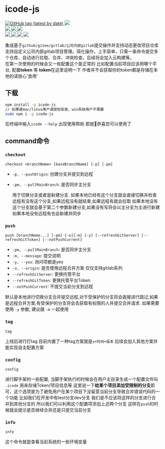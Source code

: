 # icode-js

<p>
  <a  target="_blank" href="https://github.com/wandou-cc/icode-js">
    <img alt="GitHub tag (latest by date)" src="https://img.shields.io/github/v/tag/wandou-cc/icode-js">
  </a>
  <a  target="_blank" href="https://github.com/wandou-cc/icode-js">
      <img src="https://img.shields.io/github/stars/wandou-cc/icode-js?style=flat-square"/>
  </a>
  <br >
  <a  target="_blank" href="https://github.com/wandou-cc/icode-js">
    <img src="https://hits.b3log.org/wandou-cc/icode-js.svg">
  </a>
  <a  target="_blank" href="https://github.com/wandou-cc/icode-js">
    <img src="https://img.shields.io/github/commit-activity/y/wandou-cc/icode-js?style=flat-square"/>
  </a>
  <a  target="_blank" href="https://github.com/wandou-cc/icode-js">
     <img src="https://img.shields.io/github/last-commit/wandou-cc/icode-js?style=flat-square"/>
  </a>
  <br>
  <a  target="_blank" href="https://github.com/wandou-cc/icode-js/issues">
    <img src="https://img.shields.io/github/issues/wandou-cc/icode-js?style=flat-square"/>
  </a>
  <a  target="_blank" href="https://github.com/wandou-cc/icode-js/issues?q=is%3Aissue+is%3Aclosed">
      <img src="https://img.shields.io/github/issues-closed/wandou-cc/icode-js?style=flat-square"/>
  </a>
  <a  target="_blank" href="https://github.com/wandou-cc/icode-js/pulls">
      <img src="https://img.shields.io/github/issues-pr/wandou-cc/icode-js?style=flat-square"/>
  </a>
  <a  target="_blank" href="https://github.com/wandou-cc/icode-js">
    <img src="https://img.shields.io/github/watchers/wandou-cc/icode-js?style=flat-square"/>
  </a>
</p>

集成基于`github/gitee/gitlab/公司内部gitlab`提交操作并支持动态更改项目仓库 支持自定义公司内部gitlab项目管理。简化操作，上手简单，只需一条命令提交多个仓库，自动进行拉取、合并、冲突检查。后续将会加入云构建等。  
在第一次使用的时候会又一些配置这个是正常的 比如配置当前项目应该用哪个平台, 配置**token** 等
**token**在这里说明一下 作者并不会获取你的token都是存储在本地的请放心'食用'

## 下载

```sh
npm install -g icode-js
// 如果是mac/linux用户请提权安装，win系统用户不需要
sudo npm i -g icode-js
```

在终端中输入`icode --help` 出现使用帮助 那就🎉恭喜您可以使用了

## command命令

### `checkout`

`checkout <branchName> [baseBranchName] [-p] [-pm]`

- `-p, --pushOrigin`: 创建分支并提交到远程
- `-pm, --pullMainBranch`: 是否同步主分支

   用于切换分支或者是新建分支.
   如果本地已经有这个分支就会直接切换并检查远程有没有这个分支,如果远程没有就结束,如果远程有就会拉取
   如果本地没有这个分支就会基于第二个参数新建分支,如果没有写将会以主分支为主进行新建
   如果本地没有远程有也会新建并同步

### `push`

`push [branchName...] [-pm] [-o][-m] [-y] [--refreshGitServer] [--refreshGitToken] [--notPushCurrent]`

- `-pm, --pullMainBranch`: 是否同步主分支
- `-m, --message`: 提交说明
- `-y, --yes`: 询问项都是yes
- `-o, --origin`: 是否使用远程合并方案 仅仅支持gitlab系列
- `--refreshGitServer`: 更换托管平台
- `--refreshGitToken`: 更换托管平台Token
- `--notPushCurrent`: 不提交当前分支到远程

默认是本地进行切换分支合并提交远程,对于受保护的分支将会直接进行跳过,如果是远程合并方案,有受保护的分支将会去获取有权限的人并提交合并请求.
如果需要使用 `-y` 参数, 建议跟 `-m` 一起使用

### `tag`

`tag`

上线后进行打tag 目前内置了一种tag方案就是`v+时间+版本` 后续会加入其他方案并能实现自主配置方案

### `config`

`config`

进行脚手架的一些配置, 当脚手架执行的时候会在用户主目录生成一个配置文件叫 `.icode` 用来存储Token/项目信息等
这里说一下**给某个项目添加受限制的分支**即可，这个选项是为了避免用户在某个项目下没留意当前分支导致合并错误代码的一个功能
比如我们在开发中有test分支dev分支 我们是不应该将这样的分支进行合并到其他分支的 所以我们可以利用这个配置项添加上述两个分支
这样在`push`的时候就会提示是否继续合并还是只提交当前分支

### `info`

`info`

这个命令就是查看当前系统的一些环境变量
